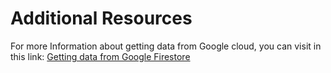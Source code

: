 # Additional Resources

For more Information about getting data from Google cloud, you can visit in this link:
[Getting data from Google Firestore](https://cloud.google.com/firestore/docs/query-data/get-data)